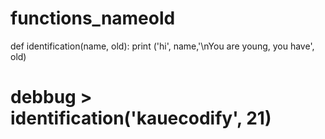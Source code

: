 # functions_nameold
def identification(name, old):
    print ('hi', name,'\nYou are young, you have', old)
# debbug > identification('kauecodify', 21)
